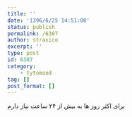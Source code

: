 ```yaml
---
title: ''
date: '1396/6/25 14:51:00'
status: publish
permalink: /6307
author: straxico
excerpt: ''
type: post
id: 6307
category:
    - tytomood
tag: []
post_format: []
---
```

برای اکثر روز ها به بیش از ۲۴ ساعت نیاز دارم